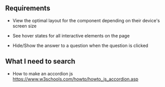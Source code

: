 ## Requirements

- View the optimal layout for the component depending on their device's screen size

- See hover states for all interactive elements on the page

- Hide/Show the answer to a question when the question is clicked

## What I need to search

- How to make an accordion js
  https://www.w3schools.com/howto/howto_js_accordion.asp
